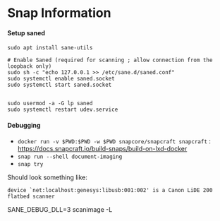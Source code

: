 Snap Information
================

#### Setup saned
```
sudo apt install sane-utils

# Enable Saned (required for scanning ; allow connection from the loopback only)
sudo sh -c "echo 127.0.0.1 >> /etc/sane.d/saned.conf"
sudo systemctl enable saned.socket
sudo systemctl start saned.socket


sudo usermod -a -G lp saned
sudo systemctl restart udev.service
```

#### Debugging

- `docker run -v $PWD:$PWD -w $PWD snapcore/snapcraft snapcraft` : https://docs.snapcraft.io/build-snaps/build-on-lxd-docker
- `snap run --shell document-imaging`
- `snap try`


Should look something like:
```
device `net:localhost:genesys:libusb:001:002' is a Canon LiDE 200 flatbed scanner
```

SANE_DEBUG_DLL=3 scanimage -L
